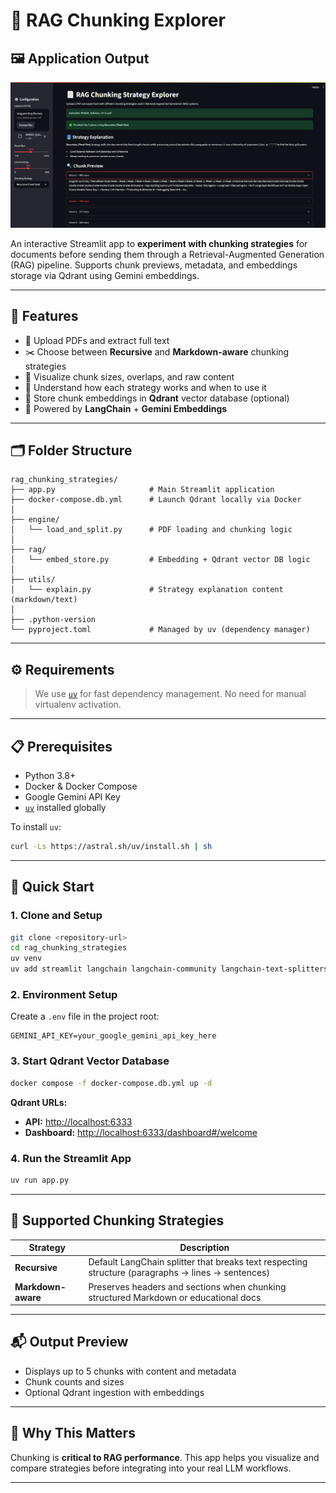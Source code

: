 # 📄 RAG Chunking Explorer

## 🖼️ Application Output

![RAG Chunking Explorer](output.png)

An interactive Streamlit app to **experiment with chunking strategies** for documents before sending them through a Retrieval-Augmented Generation (RAG) pipeline. Supports chunk previews, metadata, and embeddings storage via Qdrant using Gemini embeddings.

---

## 🚀 Features

* 📂 Upload PDFs and extract full text
* ✂️ Choose between **Recursive** and **Markdown-aware** chunking strategies
* 🧠 Visualize chunk sizes, overlaps, and raw content
* 📌 Understand how each strategy works and when to use it
* 🔗 Store chunk embeddings in **Qdrant** vector database (optional)
* 🤖 Powered by **LangChain** + **Gemini Embeddings**

---

## 🗂️ Folder Structure

```
rag_chunking_strategies/
├── app.py                     # Main Streamlit application
├── docker-compose.db.yml      # Launch Qdrant locally via Docker
│
├── engine/
│   └── load_and_split.py      # PDF loading and chunking logic
│
├── rag/
│   └── embed_store.py         # Embedding + Qdrant vector DB logic
│
├── utils/
│   └── explain.py             # Strategy explanation content (markdown/text)
│
├── .python-version
└── pyproject.toml             # Managed by uv (dependency manager)
```

---

## ⚙️ Requirements

> We use [`uv`](https://github.com/astral-sh/uv) for fast dependency management. No need for manual virtualenv activation.

---

## 📋 **Prerequisites**

* Python 3.8+
* Docker & Docker Compose
* Google Gemini API Key
* [`uv`](https://github.com/astral-sh/uv) installed globally

To install `uv`:

```bash
curl -Ls https://astral.sh/uv/install.sh | sh
```

---

## 🚀 **Quick Start**

### 1. **Clone and Setup**

```bash
git clone <repository-url>
cd rag_chunking_strategies
uv venv
uv add streamlit langchain langchain-community langchain-text-splitters langchain-google-genai langchain-qdrant python-dotenv pypdf
```

### 2. **Environment Setup**

Create a `.env` file in the project root:

```env
GEMINI_API_KEY=your_google_gemini_api_key_here
```

### 3. **Start Qdrant Vector Database**

```bash
docker compose -f docker-compose.db.yml up -d
```

**Qdrant URLs:**

* **API:** [http://localhost:6333](http://localhost:6333)
* **Dashboard:** [http://localhost:6333/dashboard#/welcome](http://localhost:6333/dashboard#/welcome)

### 4. **Run the Streamlit App**

```bash
uv run app.py
```

---

## 📘 Supported Chunking Strategies

| Strategy           | Description                                                                                       |
| ------------------ | ------------------------------------------------------------------------------------------------- |
| **Recursive**      | Default LangChain splitter that breaks text respecting structure (paragraphs → lines → sentences) |
| **Markdown-aware** | Preserves headers and sections when chunking structured Markdown or educational docs              |

---

## 📬 Output Preview

* Displays up to 5 chunks with content and metadata
* Chunk counts and sizes
* Optional Qdrant ingestion with embeddings

---

## 🧠 Why This Matters

Chunking is **critical to RAG performance**. This app helps you visualize and compare strategies before integrating into your real LLM workflows.

---
